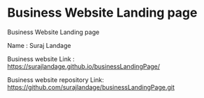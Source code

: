 # Business Website Landing page
Business Website Landing page



Name : Suraj Landage

Business website Link : https://surajlandage.github.io/businessLandingPage/

Business website repository Link: https://github.com/surajlandage/businessLandingPage.git

